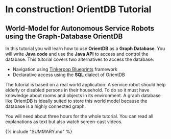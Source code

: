 # In construction! OrientDB Tutorial
## World-Model for Autonomous Service Robots using the Graph-Database OrientDB
In this tutorial you will learn how to use **OrientDB** as a **Graph Database**. You will write **Java code** and use the **Java API** to access and control the database. This tutorial covers two alternatives to access the database:
* Navigation using [Tinkerpop Blueprints](https://github.com/tinkerpop/blueprints/wiki) framework
* Declarative access using the **SQL** dialect of OrientDB

The tutorial is based on a real world application: A service robot should help elderly or disabled persons in their household. To do so it must have knowledge about rooms and objects in its environment. A graph database like OrientDB is ideally suited to store this world model because the database is a highly connected graph.

You will need about three hours for the whole tutorial. You can read all explanations as text but also watch screen-cast videos.

{% include "SUMMARY.md" %}



